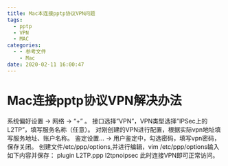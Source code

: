 ```yaml
---
title: Mac本连接pptp协议VPN问题
tags:
  - pptp
  - VPN
  - MAC
categories:
  - - 参考文件
    - Mac
date: 2020-02-11 16:00:47
---
```


# Mac连接pptp协议VPN解决办法

系统偏好设置 -> 网络 -> “+” 。
接⼝选择”VPN”，VPN类型选择”IPSec上的L2TP”，填写服务名称（任意）。
对刚创建的VPN进⾏配置，根据实际vpn地址填写服务地址、账户名称。
鉴定设置… -> 用户鉴定中，勾选密码，填写vpn密码，保存关闭。
创建文件/etc/ppp/options,并进⾏编辑，vim /etc/ppp/options输入如下内容并保存：
plugin L2TP.ppp
l2tpnoipsec
此时连接VPN即可正常访问。